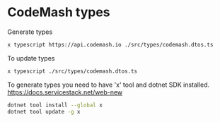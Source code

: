 # CodeMash types

Generate types

```bash
x typescript https://api.codemash.io ./src/types/codemash.dtos.ts
```

To update types

```bash
x typescript ./src/types/codemash.dtos.ts
```

To generate types you need to have 'x' tool and dotnet SDK installed. https://docs.servicestack.net/web-new

```bash
dotnet tool install --global x
dotnet tool update -g x
```
